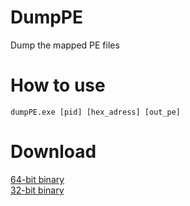 # DumpPE
Dump the mapped PE files</br>

# How to use
`dumpPE.exe [pid] [hex_adress] [out_pe]`</br>
# Download
[64-bit binary](https://github.com/d35ha/DumpPE/raw/master/bins/dumpPE64.exe)</br>
[32-bit binary](https://github.com/d35ha/DumpPE/raw/master/bins/dumpPE32.exe)</br>

